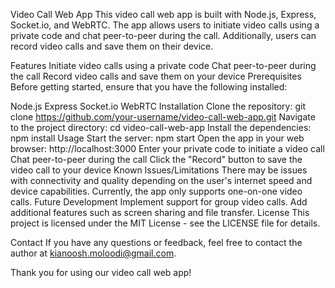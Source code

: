 Video Call Web App
This video call web app is built with Node.js, Express, Socket.io, and WebRTC. The app allows users to initiate video calls using a private code and chat peer-to-peer during the call. Additionally, users can record video calls and save them on their device.

Features
Initiate video calls using a private code
Chat peer-to-peer during the call
Record video calls and save them on your device
Prerequisites
Before getting started, ensure that you have the following installed:

Node.js
Express
Socket.io
WebRTC
Installation
Clone the repository: git clone https://github.com/your-username/video-call-web-app.git
Navigate to the project directory: cd video-call-web-app
Install the dependencies: npm install
Usage
Start the server: npm start
Open the app in your web browser: http://localhost:3000
Enter your private code to initiate a video call
Chat peer-to-peer during the call
Click the "Record" button to save the video call to your device
Known Issues/Limitations
There may be issues with connectivity and quality depending on the user's internet speed and device capabilities.
Currently, the app only supports one-on-one video calls.
Future Development
Implement support for group video calls.
Add additional features such as screen sharing and file transfer.
License
This project is licensed under the MIT License - see the LICENSE file for details.

Contact
If you have any questions or feedback, feel free to contact the author at kianoosh.moloodi@gmail.com.

Thank you for using our video call web app!

